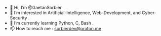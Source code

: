 - 👋 Hi, I’m @GaetanSorbier
- 👀 I’m interested in Artificial-Intelligence, Web-Development, and Cyber-Security . 
- 🌱 I’m currently learning Python, C, Bash . 
- 📫 How to reach me : sorbierdev@proton.me
